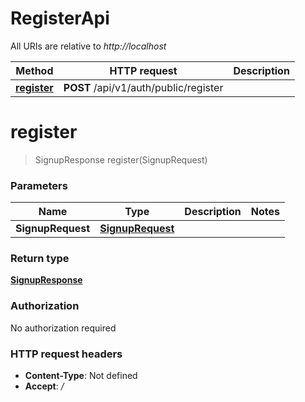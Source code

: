 # RegisterApi

All URIs are relative to *http://localhost*

| Method | HTTP request | Description |
|------------- | ------------- | -------------|
| [**register**](RegisterApi.md#register) | **POST** /api/v1/auth/public/register |  |


<a name="register"></a>
# **register**
> SignupResponse register(SignupRequest)



### Parameters

|Name | Type | Description  | Notes |
|------------- | ------------- | ------------- | -------------|
| **SignupRequest** | [**SignupRequest**](../Models/SignupRequest.md)|  | |

### Return type

[**SignupResponse**](../Models/SignupResponse.md)

### Authorization

No authorization required

### HTTP request headers

- **Content-Type**: Not defined
- **Accept**: */*

